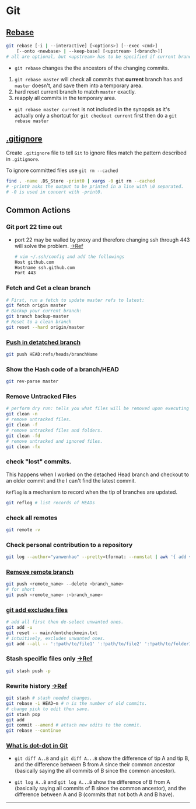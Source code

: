 # Git

## [Rebase](https://git-scm.com/docs/git-rebase)

```bash
git rebase [-i | --interactive] [<options>] [--exec <cmd>]
	[--onto <newbase> | --keep-base] [<upstream> [<branch>]]
# all are optional, but <upstream> has to be specified if current branch doesn't have one.
```
* `git rebase` changes the the ancestors of the changing commits.

1. `git rebase master` will check all commits that **current** branch has and `master` doesn't, and save them into a temporary area. 
2. hard reset current branch to match `master` exactly.
3. reapply all commits in the temporary area.

* `git rebase master current` is not included in the synopsis as it's actually only a shortcut for `git checkout current` first then do a `git rebase master`

## [.gitignore](https://www.atlassian.com/git/tutorials/saving-changes/gitignore#git-ignore-patterns)

Create `.gitignore` file to tell `Git` to ignore files match the pattern described in `.gitignore`.

To ignore committed files use `git rm --cached`

```bash
find . -name .DS_Store -print0 | xargs -0 git rm --cached
# -print0 asks the output to be printed in a line with \0 separated.
# -0 is used in concert with -print0.
```

## Common Actions

### Git port 22 time out

* port 22 may be walled by proxy and therefore changing ssh through 443 will solve the problem. [->Ref](https://www.jianshu.com/p/c3aac5024877)

    ```bash
    # vim ~/.ssh/config and add the followings
    Host github.com
    Hostname ssh.github.com
    Port 443
    ```

### Fetch and Get a clean branch

```bash
# First, run a fetch to update master refs to latest:
git fetch origin master
# Backup your current branch:
git branch backup-master
# Reset to a clean branch
git reset --hard origin/master

```

### [Push in detatched branch](https://stackoverflow.com/questions/38494546/git-push-what-is-the-difference-between-headrefs-heads-branch-and-branch/38496360#38496360)

```bash
git push HEAD:refs/heads/branchName
```

### Show the Hash code of a branch/HEAD

```bash
git rev-parse master
```

### Remove Untracked Files

```bash
# perform dry run: tells you what files will be removed upon executing the clean
git clean -n
# remove untracked files.
git clean -f
# remove untracked files and folders.
git clean -fd
# remove untracked and ignored files.
git clean -fx
```

### check "lost" commits.

This happens when I worked on the detached Head branch and checkout to an older commit and the I can't find the latest commit.

`Reflog` is a mechanism to record when the tip of branches are updated.

```bash
git reflog # list records of HEADs
```

### check all remotes

```bash
git remote -v
```

### Check personal contribution to a repository

```bash
git log --author="yanwenhao" --pretty=tformat: --numstat | awk '{ add += $1; subs += $2; loc += $1 - $2 } END { printf "added lines: %s, removed lines: %s, total lines: %s\n", add, subs, loc }' -;
```

### [Remove remote branch](https://stackoverflow.com/questions/2003505/how-do-i-delete-a-git-branch-locally-and-remotely)

``` bash
git push <remote_name> --delete <branch_name>
# for short
git push <remote_name> :<branch_name>
```

### [git add excludes files](https://stackoverflow.com/questions/4475457/add-all-files-to-a-commit-except-a-single-file)

```bash
# add all first then de-select unwanted ones.
git add -u
git reset -- main/dontcheckmein.txt
# intuitively, excludes unwanted ones.
git add --all -- ':!path/to/file1' ':!path/to/file2' ':!path/to/folder1/*'

```

### Stash specific files only [->Ref](https://stackoverflow.com/questions/3040833/how-do-i-stash-only-one-file-out-of-multiple-files-that-have-changed)
```bash
git stash push -p
```

### Rewrite history [->Ref](https://git-scm.com/book/zh/v2/Git-%E5%B7%A5%E5%85%B7-%E9%87%8D%E5%86%99%E5%8E%86%E5%8F%B2)
```bash
git stash # stash needed changes.
git rebase -i HEAD~n # n is the number of old commits.
# change pick to edit then save.
git stash pop
git add
git commit --amend # attach new edits to the commit.
git rebase --continue
```

### [What is dot-dot in Git](https://stackoverflow.com/questions/7251477/what-are-the-differences-between-double-dot-and-triple-dot-in-git-dif)

* `git diff A..B` and `git diff A...B` show the difference of tip A and tip B, and the difference between B from A since their common ancestor (basically saying the all commits of B since the common ancestor).

* `git log A..B` and `git log A...B` show the difference of B from A (basically saying all commits of B since the common ancestor), and the difference between A and B (commits that not both A and B have).




---